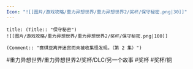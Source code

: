 ```yaml
---
Icon: "![[图片/游戏攻略/重力异想世界/重力异想世界2/奖杯/保守秘密.png|30]]"
---
```

```ad-common-bronze-trophy
title: (Title:: "保守秘密")
![[图片/游戏攻略/重力异想世界/重力异想世界2/奖杯/保守秘密.png|100]]

(Comment:: "赛琪亚离开迷宫而未被收集怪发现。（第 2 集）")
```

#重力异想世界/重力异想世界2/奖杯/DLC/另一个故事 #奖杯 #奖杯/铜
